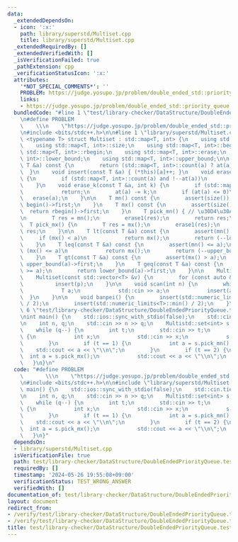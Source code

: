 ```yaml
---
data:
  _extendedDependsOn:
  - icon: ':x:'
    path: library/superstd/Multiset.cpp
    title: library/superstd/Multiset.cpp
  _extendedRequiredBy: []
  _extendedVerifiedWith: []
  _isVerificationFailed: true
  _pathExtension: cpp
  _verificationStatusIcon: ':x:'
  attributes:
    '*NOT_SPECIAL_COMMENTS*': ''
    PROBLEM: https://judge.yosupo.jp/problem/double_ended_std::priority_queue
    links:
    - https://judge.yosupo.jp/problem/double_ended_std::priority_queue
  bundledCode: "#line 1 \"test/library-checker/DataStructure/DoubleEndedPriorityQueue.test.cpp\"\
    \n#define PROBLEM                                                            \
    \    \\\n    \"https://judge.yosupo.jp/problem/double_ended_std::priority_queue\"\
    \n#include <bits/stdc++.h>\n\n#line 1 \"library/superstd/Multiset.cpp\"\ntemplate\
    \ <typename T> struct Multiset : std::map<T, int> {\n    using std::map<T, int>::at;\n\
    \    using std::map<T, int>::size;\n    using std::map<T, int>::begin;\n    using\
    \ std::map<T, int>::rbegin;\n    using std::map<T, int>::erase;\n    using std::map<T,\
    \ int>::lower_bound;\n    using std::map<T, int>::upper_bound;\n\n    int count(const\
    \ T &a) const {\n        return (std::map<T, int>::count(a) ? at(a) : 0);\n  \
    \  }\n    void insert(const T &a) { (*this)[a]++; }\n    void erase1(const T &a)\
    \ {\n        if (std::map<T, int>::count(a) and !--at(a))\n            erase(a);\n\
    \    }\n    void erase_k(const T &a, int k) {\n        if (std::map<T, int>::count(a))\n\
    \            return;\n        at(a) -= k;\n        if (at(a) <= 0)\n         \
    \   erase(a);\n    }\n\n    T mn() const {\n        assert(size());\n        return\
    \ begin()->first;\n    }\n    T mx() const {\n        assert(size());\n      \
    \  return rbegin()->first;\n    }\n    T pick_mn() { // \u30D4\u30AF\u30DF\u30F3\
    \n        T res = mn();\n        erase1(res);\n        return res;\n    }\n  \
    \  T pick_mx() {\n        T res = mx();\n        erase1(res);\n        return\
    \ res;\n    }\n\n    T lt(const T &a) const {\n        assert(mn() < a);\n   \
    \     if (mx() < a)\n            return mx();\n        return (--lower_bound(a))->first;\n\
    \    }\n    T leq(const T &a) const {\n        assert(mn() <= a);\n        if\
    \ (mx() <= a)\n            return mx();\n        return (--upper_bound(a))->first;\n\
    \    }\n    T gt(const T &a) const {\n        assert(mx() > a);\n        return\
    \ upper_bound(a)->first;\n    }\n    T geq(const T &a) const {\n        assert(mx()\
    \ >= a);\n        return lower_bound(a)->first;\n    }\n\n    Multiset() = default;\n\
    \    Multiset(const std::vector<T> &v) {\n        for (const auto &p : v)\n  \
    \          insert(p);\n    }\n\n    void scan(int n) {\n        while (n--) {\n\
    \            T a;\n            std::cin >> a;\n            insert(a);\n      \
    \  }\n    }\n\n    void banpei() {\n        insert(std::numeric_limits<T>::max()\
    \ / 2);\n        insert(std::numeric_limits<T>::min() / 2);\n    }\n};\n#line\
    \ 6 \"test/library-checker/DataStructure/DoubleEndedPriorityQueue.test.cpp\"\n\
    \nint main() {\n    std::ios::sync_with_stdio(false);\n    std::cin.tie(nullptr);\n\
    \n    int n, q;\n    std::cin >> n >> q;\n    Multistd::set<int> s;\n    s.scan(n);\n\
    \    while (q--) {\n        int t;\n        std::cin >> t;\n        if (t == 0)\
    \ {\n            int x;\n            std::cin >> x;\n            s.insert(x);\n\
    \        }\n        if (t == 1) {\n            int a = s.pick_mn();\n        \
    \    std::cout << a << \"\\n\";\n        }\n        if (t == 2) {\n          \
    \  int a = s.pick_mx();\n            std::cout << a << \"\\n\";\n        }\n \
    \   }\n}\n"
  code: "#define PROBLEM                                                         \
    \       \\\n    \"https://judge.yosupo.jp/problem/double_ended_std::priority_queue\"\
    \n#include <bits/stdc++.h>\n\n#include \"library/superstd/Multiset.cpp\"\n\nint\
    \ main() {\n    std::ios::sync_with_stdio(false);\n    std::cin.tie(nullptr);\n\
    \n    int n, q;\n    std::cin >> n >> q;\n    Multistd::set<int> s;\n    s.scan(n);\n\
    \    while (q--) {\n        int t;\n        std::cin >> t;\n        if (t == 0)\
    \ {\n            int x;\n            std::cin >> x;\n            s.insert(x);\n\
    \        }\n        if (t == 1) {\n            int a = s.pick_mn();\n        \
    \    std::cout << a << \"\\n\";\n        }\n        if (t == 2) {\n          \
    \  int a = s.pick_mx();\n            std::cout << a << \"\\n\";\n        }\n \
    \   }\n}"
  dependsOn:
  - library/superstd/Multiset.cpp
  isVerificationFile: true
  path: test/library-checker/DataStructure/DoubleEndedPriorityQueue.test.cpp
  requiredBy: []
  timestamp: '2024-05-26 19:55:08+09:00'
  verificationStatus: TEST_WRONG_ANSWER
  verifiedWith: []
documentation_of: test/library-checker/DataStructure/DoubleEndedPriorityQueue.test.cpp
layout: document
redirect_from:
- /verify/test/library-checker/DataStructure/DoubleEndedPriorityQueue.test.cpp
- /verify/test/library-checker/DataStructure/DoubleEndedPriorityQueue.test.cpp.html
title: test/library-checker/DataStructure/DoubleEndedPriorityQueue.test.cpp
---
```

